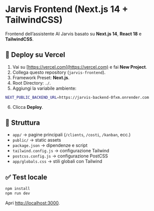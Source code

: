 # Jarvis Frontend (Next.js 14 + TailwindCSS)

Frontend dell’assistente AI Jarvis basato su **Next.js 14**, **React 18** e **TailwindCSS**.

## 🚀 Deploy su Vercel

1. Vai su [https://vercel.com](https://vercel.com) e fai **New Project**.
2. Collega questo repository (`jarvis-frontend`).
3. Framework Preset: **Next.js**.
4. Root Directory: `./`.
5. Aggiungi la variabile ambiente:

```bash
NEXT_PUBLIC_BACKEND_URL=https://jarvis-backend-0fxm.onrender.com
```

6. Clicca **Deploy**.

## 📂 Struttura
- `app/` → pagine principali (`/clients`, `/costi`, `/kanban`, ecc.)
- `public/` → static assets
- `package.json` → dipendenze e script
- `tailwind.config.js` → configurazione Tailwind
- `postcss.config.js` → configurazione PostCSS
- `app/globals.css` → stili globali con Tailwind

## ✅ Test locale
```bash
npm install
npm run dev
```
Apri [http://localhost:3000](http://localhost:3000).
